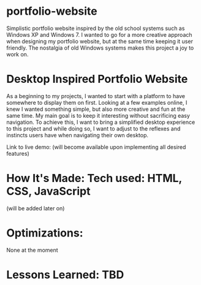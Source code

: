 # portfolio-website
Simplistic portfolio website inspired by the old school systems such as Windows XP and Windows 7. I wanted to go for a more creative approach when designing my portfolio website, but at the same time keeping it user friendly. The nostalgia of old Windows systems makes this project a joy to work on.


# Desktop Inspired Portfolio Website

As a beginning to my projects, I wanted to start with a platform to have somewhere to display them on first. Looking at a few examples online, I knew I wanted something simple, but also more creative and fun at the same time. My main goal is to keep it interesting without sacrificing easy navigation. To achieve this, I want to bring a simplified desktop experience to this project and while doing so, I want to adjust to the reflexes and instincts users have when navigating their own desktop.

Link to live demo: (will become available upon implementing all desired features)

# How It's Made: Tech used: HTML, CSS, JavaScript

(will be added later on)

# Optimizations:

None at the moment

# Lessons Learned: TBD
